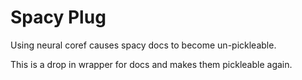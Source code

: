 Spacy Plug
===========

Using neural coref causes spacy docs to become un-pickleable.

This is a drop in wrapper for docs and makes them pickleable again.
